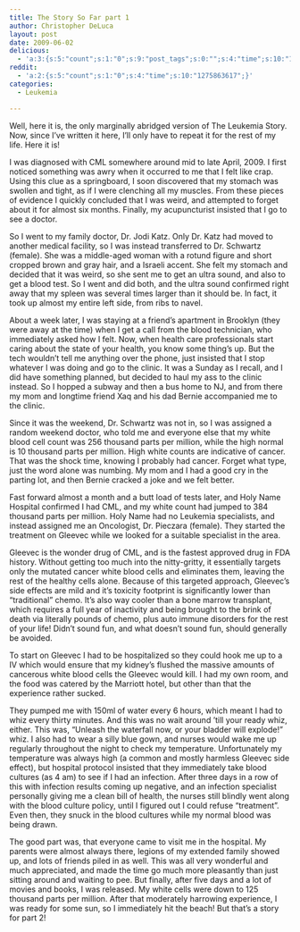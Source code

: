 ```yaml
---
title: The Story So Far part 1
author: Christopher DeLuca
layout: post
date: 2009-06-02
delicious:
  - 'a:3:{s:5:"count";s:1:"0";s:9:"post_tags";s:0:"";s:4:"time";s:10:"1277491595";}'
reddit:
  - 'a:2:{s:5:"count";s:1:"0";s:4:"time";s:10:"1275863617";}'
categories:
  - Leukemia

---
```

Well, here it is, the only marginally abridged version of The Leukemia Story. Now, since I&#8217;ve written it here, I&#8217;ll only have to repeat it for the rest of my life. Here it is!

I was diagnosed with CML somewhere around mid to late April, 2009. I first noticed something was awry when it occurred to me that I felt like crap. Using this clue as a springboard, I soon discovered that my stomach was swollen and tight, as if I were clenching all my muscles. From these pieces of evidence I quickly concluded that I was weird, and attempted to forget about it for almost six months. Finally, my acupuncturist insisted that I go to see a doctor.

So I went to my family doctor, Dr. Jodi Katz. Only Dr. Katz had moved to another medical facility, so I was instead transferred to Dr. Schwartz (female). She was a middle-aged woman with a rotund figure and short cropped brown and gray hair, and a Israeli accent. She felt my stomach and decided that it was weird, so she sent me to get an ultra sound, and also to get a blood test. So I went and did both, and the ultra sound confirmed right away that my spleen was several times larger than it should be. In fact, it took up almost my entire left side, from ribs to navel.

About a week later, I was staying at a friend&#8217;s apartment in Brooklyn (they were away at the time) when I get a call from the blood technician, who immediately asked how I felt. Now, when health care professionals start caring about the state of your health, you know some thing&#8217;s up. But the tech wouldn&#8217;t tell me anything over the phone, just insisted that I stop whatever I was doing and go to the clinic. It was a Sunday as I recall, and I did have something planned, but decided to haul my ass to the clinic instead. So I hopped a subway and then a bus home to NJ, and from there my mom and longtime friend Xaq and his dad Bernie accompanied me to the clinic.

Since it was the weekend, Dr. Schwartz was not in, so I was assigned a random weekend doctor, who told me and everyone else that my white blood cell count was 256 thousand parts per million, while the high normal is 10 thousand parts per million. High white counts are indicative of cancer. That was the shock time, knowing I probably had cancer. Forget what type, just the word alone was numbing. My mom and I had a good cry in the parting lot, and then Bernie cracked a joke and we felt better.

Fast forward almost a month and a butt load of tests later, and Holy Name Hospital confirmed I had CML, and my white count had jumped to 384 thousand parts per million. Holy Name had no Leukemia specialists, and instead assigned me an Oncologist, Dr. Pieczara (female). They started the treatment on Gleevec while we looked for a suitable specialist in the area.

Gleevec is the wonder drug of CML, and is the fastest approved drug in FDA history. Without getting too much into the nitty-gritty, it essentially targets only the mutated cancer white blood cells and eliminates them, leaving the rest of the healthy cells alone. Because of this targeted approach, Gleevec&#8217;s side effects are mild and it&#8217;s toxicity footprint is significantly lower than &#8220;traditional&#8221; chemo. It&#8217;s also way cooler than a bone marrow transplant, which requires a full year of inactivity and being brought to the brink of death via literally pounds of chemo, plus auto immune disorders for the rest of your life! Didn&#8217;t sound fun, and what doesn&#8217;t sound fun, should generally be avoided.

To start on Gleevec I had to be hospitalized so they could hook me up to a IV which would ensure that my kidney&#8217;s flushed the massive amounts of cancerous white blood cells the Gleevec would kill. I had my own room, and the food was catered by the Marriott hotel, but other than that the experience rather sucked.

They pumped me with 150ml of water every 6 hours, which meant I had to whiz every thirty minutes. And this was no wait around &#8217;till your ready whiz, either. This was, &#8220;Unleash the waterfall now, or your bladder will explode!&#8221; whiz. I also had to wear a silly blue gown, and nurses would wake me up regularly throughout the night to check my temperature. Unfortunately my temperature was always high (a common and mostly harmless Gleevec side effect), but hospital protocol insisted that they immediately take blood cultures (as 4 am) to see if I had an infection. After three days in a row of this with infection results coming up negative, and an infection specialist personally giving me a clean bill of health, the nurses still blindly went along with the blood culture policy, until I figured out I could refuse &#8220;treatment&#8221;. Even then, they snuck in the blood cultures while my normal blood was being drawn.

The good part was, that everyone came to visit me in the hospital. My parents were almost always there, legions of my extended family showed up, and lots of friends piled in as well. This was all very wonderful and much appreciated, and made the time go much more pleasantly than just sitting around and waiting to pee. But finally, after five days and a lot of movies and books, I was released. My white cells were down to 125 thousand parts per million. After that moderately harrowing experience, I was ready for some sun, so I immediately hit the beach! But that&#8217;s a story for part 2!
